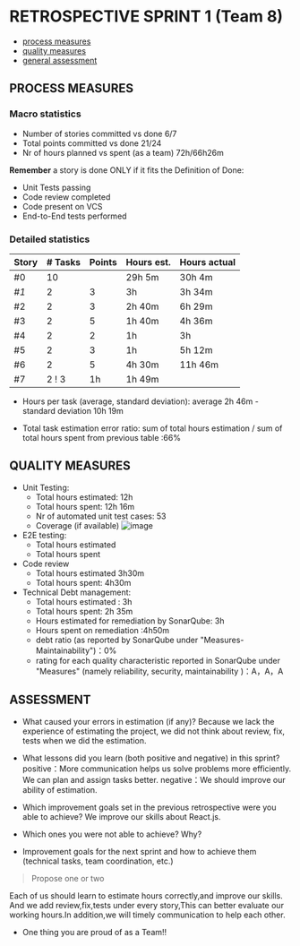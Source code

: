 RETROSPECTIVE SPRINT 1 (Team 8)
=====================================


- [process measures](#process-measures)
- [quality measures](#quality-measures)
- [general assessment](#assessment)

## PROCESS MEASURES 

### Macro statistics

- Number of stories committed vs done  6/7
- Total points committed vs done 21/24
- Nr of hours planned vs spent (as a team) 72h/66h26m

**Remember**  a story is done ONLY if it fits the Definition of Done:
 
- Unit Tests passing
- Code review completed
- Code present on VCS
- End-to-End tests performed 

### Detailed statistics

| Story  | # Tasks | Points | Hours est. | Hours actual |
|--------|---------|--------|------------|--------------|
| #0     |   10    |        |   29h 5m   |  30h 4m      |
| _#1_   |    2    |   3    |    3h      |    3h 34m    |
| #2     |    2    |   3    |   2h 40m   |    6h 29m    |
| #3     |    2    |   5    |   1h 40m   |    4h 36m    |
| #4     |    2    |   2    |     1h     |     3h       |
| #5     |    2    |   3    |     1h     |   5h 12m     |
| #6     |    2    |   5    |  4h 30m    |   11h 46m    |
| #7     |    2    !   3    |    1h      |  1h 49m      |



- Hours per task (average, standard deviation): average 2h 46m - standard deviation 10h 19m

- Total task estimation error ratio: sum of total hours estimation / sum of total hours spent from previous table :66%

  
## QUALITY MEASURES 

- Unit Testing:
  - Total hours estimated: 12h
  - Total hours spent: 12h 16m
  - Nr of automated unit test cases: 53
  - Coverage (if available)
  ![image](https://github.com/S274294/PULSeBS-Team8/blob/master/Retrospectives/coverageS1.png)
- E2E testing:
  - Total hours estimated
  - Total hours spent
- Code review 
  - Total hours estimated 3h30m
  - Total hours spent: 4h30m
- Technical Debt management:
  - Total hours estimated : 3h
  - Total hours spent: 2h 35m 
  - Hours estimated for remediation by SonarQube: 3h
  - Hours spent on remediation :4h50m
  - debt ratio (as reported by SonarQube under "Measures-Maintainability")：0%
  - rating for each quality characteristic reported in SonarQube under "Measures" (namely reliability, security, maintainability )：A，A，A
  


## ASSESSMENT

- What caused your errors in estimation (if any)?
Because we lack the experience of estimating the project, we did not think about review, fix, tests when we did the estimation.

- What lessons did you learn (both positive and negative) in this sprint?
positive：More communication helps us solve problems more efficiently.
We can plan and assign tasks better.
negative：We should improve our ability of estimation.

- Which improvement goals set in the previous retrospective were you able to achieve? 
  We improve our skills about React.js.
- Which ones you were not able to achieve? Why?

- Improvement goals for the next sprint and how to achieve them (technical tasks, team coordination, etc.)

> Propose one or two

Each of us should learn to estimate hours correctly,and improve our skills.
And we add review,fix,tests under every story,This can better evaluate our working hours.In addition,we will timely communication to help each other.

- One thing you are proud of as a Team!!
